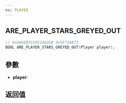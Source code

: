 ```yaml
---
ns: PLAYER
---
```

## ARE_PLAYER_STARS_GREYED_OUT

```c
// 0x0A6EB355EE14A2DB 0x5E72AB72
BOOL ARE_PLAYER_STARS_GREYED_OUT(Player player);
```


## 參數
* **player**: 

## 返回值
